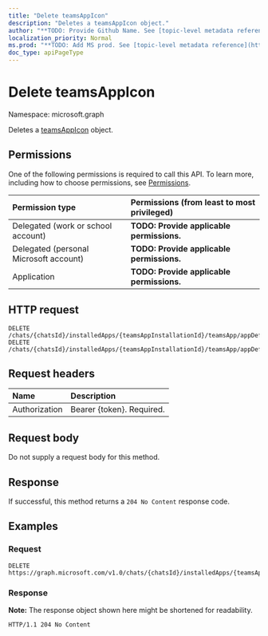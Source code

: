 ```yaml
---
title: "Delete teamsAppIcon"
description: "Deletes a teamsAppIcon object."
author: "**TODO: Provide Github Name. See [topic-level metadata reference](https://msgo.azurewebsites.net/add/document/guidelines/metadata.html#topic-level-metadata)**"
localization_priority: Normal
ms.prod: "**TODO: Add MS prod. See [topic-level metadata reference](https://msgo.azurewebsites.net/add/document/guidelines/metadata.html#topic-level-metadata)**"
doc_type: apiPageType
---
```


# Delete teamsAppIcon
Namespace: microsoft.graph



Deletes a [teamsAppIcon](../resources/teamsappicon.md) object.

## Permissions
One of the following permissions is required to call this API. To learn more, including how to choose permissions, see [Permissions](/graph/permissions-reference).

|Permission type|Permissions (from least to most privileged)|
|:---|:---|
|Delegated (work or school account)|**TODO: Provide applicable permissions.**|
|Delegated (personal Microsoft account)|**TODO: Provide applicable permissions.**|
|Application|**TODO: Provide applicable permissions.**|

## HTTP request

<!-- {
  "blockType": "ignored"
}
-->
``` http
DELETE /chats/{chatsId}/installedApps/{teamsAppInstallationId}/teamsApp/appDefinitions/{teamsAppDefinitionId}/colorIcon
DELETE /chats/{chatsId}/installedApps/{teamsAppInstallationId}/teamsApp/appDefinitions/{teamsAppDefinitionId}/outlineIcon
```

## Request headers
|Name|Description|
|:---|:---|
|Authorization|Bearer {token}. Required.|

## Request body
Do not supply a request body for this method.

## Response

If successful, this method returns a `204 No Content` response code.

## Examples

### Request
<!-- {
  "blockType": "request",
  "name": "delete_teamsappicon"
}
-->
``` http
DELETE https://graph.microsoft.com/v1.0/chats/{chatsId}/installedApps/{teamsAppInstallationId}/teamsApp/appDefinitions/{teamsAppDefinitionId}/colorIcon
```


### Response
**Note:** The response object shown here might be shortened for readability.
<!-- {
  "blockType": "response",
  "truncated": true
}
-->
``` http
HTTP/1.1 204 No Content
```

